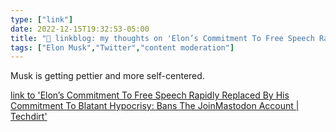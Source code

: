 ```yaml
---
type: ["link"]
date: 2022-12-15T19:32:53-05:00
title: "🔗 linkblog: my thoughts on 'Elon’s Commitment To Free Speech Rapidly Replaced By His Commitment To Blatant Hypocrisy: Bans The JoinMastodon Account | Techdirt'"
tags: ["Elon Musk","Twitter","content moderation"]
---
```

Musk is getting pettier and more self-centered.  
 

[link to 'Elon’s Commitment To Free Speech Rapidly Replaced By His Commitment To Blatant Hypocrisy: Bans The JoinMastodon Account | Techdirt'](https://www.techdirt.com/2022/12/15/elons-commitment-to-free-speech-rapidly-replaced-by-his-commitment-to-blatant-hypocrisy-bans-the-joinmastodon-account/)
